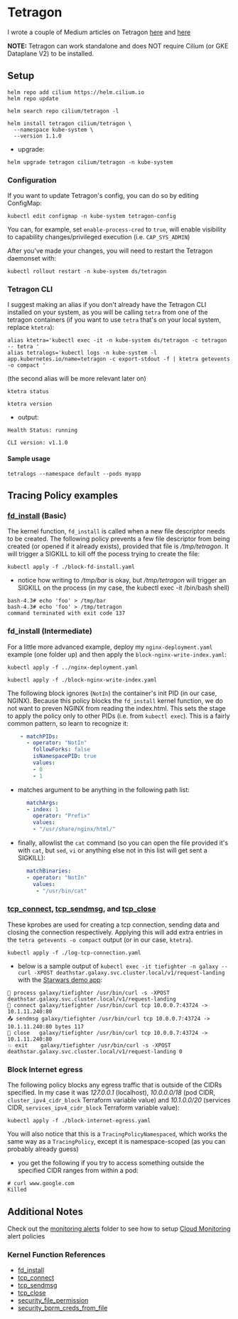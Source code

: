 # Tetragon

I wrote a couple of Medium articles on Tetragon [here](https://medium.com/@glen.yu/getting-started-with-tetragon-on-gke-2c11549720b0) and [here](https://medium.com/google-cloud/google-cloud-logging-and-cloud-monitoring-example-with-tetragon-5eb2012066d4)

**NOTE:** Tetragon can work standalone and does NOT require Cilium (or GKE Dataplane V2) to be installed.


## Setup
```console
helm repo add cilium https://helm.cilium.io
helm repo update

helm search repo cilium/tetragon -l

helm install tetragon cilium/tetragon \
  --namespace kube-system \
  --version 1.1.0
```

- upgrade:
```console
helm upgrade tetragon cilium/tetragon -n kube-system
```

### Configuration
If you want to update Tetragon's config, you can do so by editing ConfigMap:
```console
kubectl edit configmap -n kube-system tetragon-config
```
You can, for example, set `enable-process-cred` to `true`, will enable visibility to capability changes/privileged execution (i.e. `CAP_SYS_ADMIN`)

After you've made your changes, you will need to restart the Tetragon daemonset with:
```console
kubectl rollout restart -n kube-system ds/tetragon
```

### Tetragon CLI
I suggest making an alias if you don't already have the Tetragon CLI installed on your system, as you will be calling `tetra` from one of the tetragon containers (if you want to use `tetra` that's on your local system, replace `ktetra`):

```console
alias ktetra='kubectl exec -it -n kube-system ds/tetragon -c tetragon -- tetra '
alias tetralogs='kubectl logs -n kube-system -l app.kubernetes.io/name=tetragon -c export-stdout -f | ktetra getevents -o compact '
```
(the second alias will be more relevant later on)


```console
ktetra status

ktetra version
```

- output:
```
Health Status: running

CLI version: v1.1.0
```

#### Sample usage
```console
tetralogs --namespace default --pods myapp
```


## Tracing Policy examples

### [fd_install](https://elixir.bootlin.com/linux/v6.6.7/source/fs/file.c#L602) (Basic)
The kernel function, `fd_install` is called when a new file descriptor needs to be created.  The following policy prevents a few file descriptor from being created (or opened if it already exists), provided that file is */tmp/tetragon*.  It will trigger a SIGKILL to kill off the pocess trying to create the file:
```console
kubectl apply -f ./block-fd-install.yaml
```

- notice how writing to */tmp/bar* is okay, but */tmp/tetragon* will trigger an SIGKILL on the process (in my case, the kubectl exec -it /bin/bash shell)
```
bash-4.3# echo 'foo' > /tmp/bar
bash-4.3# echo 'foo' > /tmp/tetragon
command terminated with exit code 137
```

### fd_install (Intermediate)
For a little more advanced example, deploy my `nginx-deployment.yaml` example (one folder up) and then apply the `block-nginx-write-index.yaml`:
```console
kubectl apply -f ../nginx-deployment.yaml

kubectl apply -f ./block-nginx-write-index.yaml
```

The following block ignores (`NotIn`) the container's init PID (in our case, NGINX).  Because this policy blocks the `fd_install` kernel function, we do not want to preven NGINX from reading the index.html.  This sets the stage to apply the policy only to other PIDs (i.e. from `kubectl exec`).  This is a fairly common pattern, so learn to recognize it:
```yaml
    - matchPIDs:
      - operator: "NotIn"
        followForks: false
        isNamespacePID: true
        values:
        - 0
        - 1
```

- matches argument to be anything in the following path list:
```yaml
      matchArgs:
      - index: 1
        operator: "Prefix"
        values:
        - "/usr/share/nginx/html/"
```

- finally, allowlist the `cat` command (so you can open the file provided it's with `cat`, but `sed`, `vi` or anything else not in this list will get sent a SIGKILL):
```yaml
      matchBinaries:
      - operator: "NotIn"
        values:
         - "/usr/bin/cat"
```


### [tcp_connect](https://elixir.bootlin.com/linux/v6.6.7/source/net/ipv4/tcp_output.c#L3946), [tcp_sendmsg](https://elixir.bootlin.com/linux/v6.6.7/source/net/ipv4/tcp.c#L1335), and [tcp_close](https://elixir.bootlin.com/linux/v6.6.7/source/net/ipv4/tcp.c#L2918)
These kprobes are used for creating a tcp connection, sending data and closing the connection respectively.  Applying this will add extra entries in the `tetra getevents -o compact` output (or in our case, `ktetra`).

```console
kubectl apply -f ./log-tcp-connection.yaml
```

- below is a sample output of `kubectl exec -it tiefighter -n galaxy -- curl -XPOST deathstar.galaxy.svc.cluster.local/v1/request-landing` with the [Starwars demo app](../cilium/starwars-demo/http-sw-app.yaml):
```
🚀 process galaxy/tiefighter /usr/bin/curl -s -XPOST deathstar.galaxy.svc.cluster.local/v1/request-landing
🔌 connect galaxy/tiefighter /usr/bin/curl tcp 10.0.0.7:43724 -> 10.1.11.240:80
📤 sendmsg galaxy/tiefighter /usr/bin/curl tcp 10.0.0.7:43724 -> 10.1.11.240:80 bytes 117
🧹 close   galaxy/tiefighter /usr/bin/curl tcp 10.0.0.7:43724 -> 10.1.11.240:80
💥 exit    galaxy/tiefighter /usr/bin/curl -s -XPOST deathstar.galaxy.svc.cluster.local/v1/request-landing 0
```

### Block Internet egress
The following policy blocks any egress traffic that is outside of the CIDRs specified.  In my case it was *127.0.0.1* (localhost), *10.0.0.0/18* (pod CIDR, `cluster_ipv4_cidr_block` Terraform variable value) and *10.1.0.0/20* (services CIDR, `services_ipv4_cidr_block` Terraform variable value):
```console
kubectl apply -f ./block-internet-egress.yaml
```

You will also notice that this is a `TracingPolicyNamespaced`, which works the same way as a `TracingPolicy`, except it is namespace-scoped (as you can probably already guess)

- you get the following if you try to access something outside the specified CIDR ranges from within a pod:
```
# curl www.google.com
Killed
```


## Additional Notes
Check out the [monitoring alerts](./monitoring-alerts/) folder to see how to setup [Cloud Monitoring](https://cloud.google.com/monitoring) alert policies

### Kernel Function References
- [fd_install](https://elixir.bootlin.com/linux/v6.6.7/source/fs/file.c#L602)
- [tcp_connect](https://elixir.bootlin.com/linux/v6.6.7/source/net/ipv4/tcp_output.c#L3946)
- [tcp_sendmsg](https://elixir.bootlin.com/linux/v6.6.7/source/net/ipv4/tcp.c#L1335)
- [tcp_close](https://elixir.bootlin.com/linux/v6.6.7/source/net/ipv4/tcp.c#L2918)
- [security_file_permission](https://elixir.bootlin.com/linux/latest/source/security/security.c#L2672)
- [security_bprm_creds_from_file](https://elixir.bootlin.com/linux/latest/source/security/security.c#L1173)
